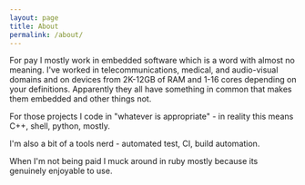 ```yaml
---
layout: page
title: About
permalink: /about/
---
```


For pay I mostly work in embedded software which is a
word with almost no meaning.  I've worked in telecommunications,
medical, and audio-visual domains and on devices from 2K-12GB of RAM
and 1-16 cores depending on your definitions.  Apparently they all
have something in common that makes them embedded and other things not.

For those projects I code in "whatever is appropriate" - in reality
this means C++, shell, python, mostly.

I'm also a bit of a tools nerd - automated test, CI, build automation.

When I'm not being paid I muck around in ruby mostly because its
genuinely enjoyable to use.
